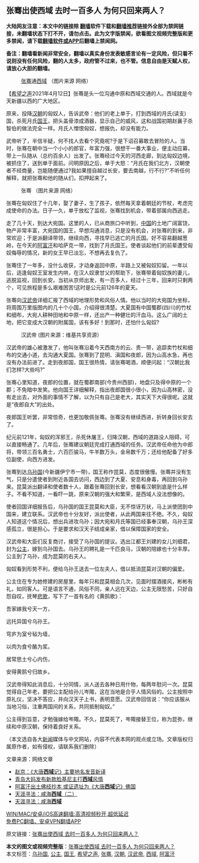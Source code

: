  <h2>张骞出使西域 去时一百多人 为何只回来两人？</h2> <p class="notice"><b>大陆网友注意：本文中的链接除 <a href="https://github.com/bannedbook/fanqiang" >翻墙</a>软件下载和<a href="https://github.com/killgcd/justmysocks/blob/master/README.md">翻墙推荐</a>链接外全部为禁网链接，未翻墙状态下打不开，请勿点击。此为文字版禁闻，欲看图文视频完整版和更多禁闻，请下载<a href="https://github.com/bannedbook/fanqiang">翻墙软件或APP</a>后翻墙上禁闻网。</p><p>备注：翻墙看新闻非常安全，翻墙以真实身份发表敏感言论有一定风险，但只看不说则没有任何风险，翻的人太多，政府管不过来，也不管。信息自由是天赋人权，请放心大胆的翻墙。</b></p>  <div class="entry"> <figure> <p><figcaption><a href="https://www.bannedbook.org/bnews/tag/%e5%bc%a0%e9%aa%9e/" class="st_tag internal_tag" rel="tag" title="标签 张骞 下的日志">张骞</a>通<a href="https://www.bannedbook.org/bnews/tag/%E8%A5%BF%E5%9F%9F/" class="st_tag internal_tag" rel="tag" title="标签 西域 下的日志">西域</a> （图片来源 网络）</figcaption></figure> <p>【<span class='wp_keywordlink_affiliate'><a href="https://www.soundofhope.org" title="希望之声" target="_blank">希望之声</a></span>2021年4月12日】张骞是头一位沟通中原和西域交通的人。西域就是今天新疆以西的广大地区。</p> <p>原来，投降<a href="https://www.bannedbook.org/bnews/tag/%e6%b1%89%e6%9c%9d/" class="st_tag internal_tag" rel="tag" title="标签 汉朝 下的日志">汉朝</a>的匈奴人，告诉武帝：他们的老上单于，打到西域的月氏(读支)国，杀死月氏<a href="https://www.bannedbook.org/bnews/tag/%e5%9b%bd%e7%8e%8b/" class="st_tag internal_tag" rel="tag" title="标签 国王 下的日志">国王</a>，把头盖骨漆成酒器，显示自己的威风，这和战国初期赵襄子杀智伯的做法完全一样。月氏人憎恨匈奴，想报仇，却没有能力。</p> <p>武帝听了，半信半疑，何不找人去看个究竟呢?于是下诏召募敢去冒险的人。当时，张骞在朝中当一个小小的郎官，年富力强，很想干一番大事业，便主动应募，带上一队随从（总约百余人）出发了。张骞经过今天的河西走廊，到达匈奴边境，被抓住了，送到单于面前。问明原因之后，单于大怒：“月氏在我们北方，汉朝使者不经商量，岂能随便通过?我如果擅自越过长安，要去南越，行不行?”不听任何解释，就把张骞和他的随从们，扣押起来了。</p> <figure><figcaption> 张骞 （图片来源 网络）</figcaption></figure> <p>张骞在匈奴住了十几年，娶了妻子，生了孩子，依然每天拿着朝廷的节杖，考虑完成使命的办法。日子一久，单于放松了监视，张骞找到机会，带着部属向西逃走。</p> <p>走了几十天，到达大宛国。这里的人，已从商旅口中听到，<span class='wp_keywordlink_affiliate'><a href="https://www.bannedbook.org/" title="中国" target="_blank">中国</a></span>的土地广阔富饶，物产非常丰富，大宛国的国王，早想沟通消息，只是没有机会，对张骞的到来，非常欢迎；于是派翻译带领，继续向西，寻找早已逃亡的月氏国。好不容易翻越葱岭，在今天的<a href="https://www.bannedbook.org/bnews/tag/%e9%98%bf%e5%af%8c%e6%b1%97/" class="st_tag internal_tag" rel="tag" title="标签 阿富汗 下的日志">阿富汗</a>和哈萨克一带，找到了月氏国王。使者谈起他们的前辈遭受匈奴侮辱的情况，新的女王早已淡忘，不想再去复仇了。</p> <p>张骞住了一年多，没什么收获，才动身返回中原，半路上又被匈奴扣留。一年以后，适逢匈奴王室发生内哄，在汉人奴隶甘父的帮助下，张骞带着匈奴族的妻儿，逃脱监视，回到长安。当初从京师出发，有一百多人，经过十三年，回来时只剩两个，可见旅程是多么艰难困苦!这时是公元前126年的夏天。</p> <p>张骞向<a href="https://www.bannedbook.org/bnews/tag/%e6%b1%89%e6%ad%a6%e5%b8%9d/" class="st_tag internal_tag" rel="tag" title="标签 汉武帝 下的日志">汉武帝</a>详细汇报了西域的地理形势和风俗人情。他以当时的大宛国为坐标，将周围万里版图内的几十个小国，介绍得很清楚。大夏国有中国蜀郡(四川)的竹杖和细布，大宛人耕种田地和中原一样，还出产一种健壮的汗血马。这么广阔的土地，把它变成大汉朝的附属国，该有多好！到那时，还怕什么匈奴?</p>  <figure><figcaption> 汉武帝 (图片来源：维基共享资源）</figcaption></figure> <p>汉武帝的雄心被激发了，他叫张骞沿着今天西南方的云、贵一带，追踪卖竹杖和细布的交通小道，去沟通大夏国。张骞到了昆明、滇国和夜郎，因为山高水急，再也没有办法前进了。走到夜郎国，国王很热情，请张骞喝酒，顺便问起：“汉朝比我们怎样?大些吗?”</p> <p>张骞心里知道，夜郎的位置，就在蜀郡南部(今贵州西部)，地盘只及得中原的一个郡；不免暗中发笑。他向国王详细解释，指出夜郎国很小很小，因为山高林密，没有走出去，对外面的事情不了解，以为只有自己是老大，其实天下大得很呢。这就是“夜郎自大”的出处。</p> <p>夜郎国王听罢，非常惊奇，也更加敬佩张骞。张骞没有继续西进，折转身回长安去了。</p> <p>纪元前121年，匈奴的浑邪王，杀死休屠王，归降汉朝，西域的道路没人阻碍，可以直接畅通了。几年后，张骞建议朝廷完成打通西域的任务。汉武帝任命他为中郎将，带领三百名勇士，六百匹骏马，牛羊数万头，金帛数千万；还给他配备了好多位副使，向西方进发。</p> <p>张骞到达<a href="https://www.bannedbook.org/bnews/tag/%E4%B9%8C%E5%AD%99%E5%9B%BD/" class="st_tag internal_tag" rel="tag" title="标签 乌孙国 下的日志">乌孙国</a>(今新疆伊宁市一带)，国王称作昆莫，态度很傲慢。张骞并没有生气，只是分遣使者到附近各国去访问，西边到了大夏、安息和身毒，再回到乌孙来。昆莫派出翻译和使者数十人，跟着张骞回到长安，想看看汉朝到底是什么样子。不看不知道，一看吓一跳，原来汉朝的强大和繁荣，是西域人没法想像的。</p> <p>使者回国详细报告后，乌孙国的国王昆莫和大臣，无不惊讶万状，马上派使团到中国来，建立联系。汉武帝也十分友好，派出使者，从此两国来往不绝。不久，匈奴人知道这个情况后，想出兵进攻乌孙；因大宛和月氏等国已经事奉汉朝，乌孙王深感孤立，很是担心。于是要求和汉天子结成亲家，借以保障国家的安全。</p> <p>汉武帝和大臣们反复商讨，接受了乌孙国的提议。选出江都王刘建的女儿刘细君，封为<a href="https://www.bannedbook.org/bnews/tag/%e5%85%ac%e4%b8%bb/" class="st_tag internal_tag" rel="tag" title="标签 公主 下的日志">公主</a>，嫁到乌孙国去。乌孙王的聘礼是一千匹良马，汉朝的陪嫁也十分丰厚。公主到了乌孙，成为昆莫的右夫人。</p>  <p>匈奴看到形势不利，便给乌孙王送去一位左夫人，借以抵消昆莫对汉朝的偏爱。</p> <p>公主住在专为她修建的房屋里，每年只和昆莫相会几次，见面时摆酒接风，彬彬有礼，如同客人。可是语言不通，风俗不同，亲人远在天边，公主无限愁苦，只好自怨自叹，抚琴<span class='wp_keywordlink'><a href="https://www.bannedbook.org/forum11/topic295.html" title="禁片：诗人的悲歌" target="_blank">悲歌</a></span>，写下了一首有名的《黄鹄歌》：</p> <p>吾家嫁我兮天一方，</p> <p>远托异国兮乌孙王。</p> <p>穹庐为室兮毡为墙，</p> <p>以肉为食兮酪为浆。</p> <p>居常思土兮心内伤，</p>  <p>安得黄鹄兮归故乡。</p> <p>汉武帝得知此消息后，十分同情，派人送去各种日用什物，每两年慰问一次。昆莫觉得自己年老，要把公主配给孙儿岑陬，这在当地是合乎人情风俗的。公主按照中原礼仪，坚决不答应，并向汉天子上书，表明意愿。汉武帝回信说：“你应该服从当地习俗，注重两国间的关系，共同抵制匈奴。”</p> <p>公主得到旨意，才勉强嫁给岑陬。不久，昆莫死了，岑陬接替王位，称为昆弥，继续和中原汉朝，保持着良好关系。</p> <p>（本文选自各大<span class='wp_keywordlink_affiliate'><a href="https://www.bannedbook.org/" title="新闻">新闻</a></span>媒体与中文网站，内容不代表本网的观点或立场。文章版权归属原作者，如有侵权，请联系我们删除）</p> <p>文章来源：网络文章</p> <ul class='op-related-articles' title='相关阅读'> <li><a href='https://www.bannedbook.org/bnews/baitai/20190809/1171885.html' target='_blank'>赵京：《大唐<b>西域</b>记》主要地名发音新译</a></li> <li><a href='https://www.bannedbook.org/bnews/baitai/20190805/1169892.html' target='_blank'>青岛大妈发布新款脸基尼主打<b>西域</b>风情</a></li> <li><a href='https://www.bannedbook.org/bnews/aomi/history/20190729/1165718.html' target='_blank'>阿富汗出土佛经抄本 或证遗址为《大唐<b>西域</b>记》佛国</a></li> <li><a href='https://www.bannedbook.org/bnews/tculture/20190410/1111460.html' target='_blank'>天涯寻法：咸海<b>西域</b>（二）</a></li> <li><a href='https://www.bannedbook.org/bnews/tculture/20190313/1096507.html' target='_blank'>天涯寻法：咸海<b>西域</b></a></li> </ul> <p class="texttj"> <a href="https://github.com/bannedbook/fanqiang/wiki/V2ray%E6%9C%BA%E5%9C%BA" target="_blank">WIN/MAC/安卓/iOS高速翻墙:高清视频秒开,超低延迟</a><br/> <a href="https://github.com/bannedbook/fanqiang/wiki/%E7%A6%81%E9%97%BB%E7%BD%91%E5%AE%89%E5%8D%93%E7%BF%BB%E5%A2%99%E6%96%B0%E9%97%BBAPP" target="_blank">免费PC翻墙、安卓VPN翻墙APP</a></p><p>原文链接：<a class="src_link"  href="https://www.soundofhope.org/post/244366" target="_blank">张骞出使西域 去时一百多人 为何只回来两人？</a></p> <a name='sharetosocial'></a>       <div><b>本文的图文或视频完整版</b>：<a href='https://www.bannedbook.org/bnews/comments/20210412/1524867.html'>张骞出使西域 去时一百多人 为何只回来两人？</a></div>  </div><!--END ENTRY--> <div class="postfooter"> <div>本文标签：<a href="https://www.bannedbook.org/bnews/tag/%E4%B9%8C%E5%AD%99%E5%9B%BD/" rel="tag">乌孙国</a>, <a href="https://www.bannedbook.org/bnews/tag/%e5%85%ac%e4%b8%bb/" rel="tag">公主</a>, <a href="https://www.bannedbook.org/bnews/tag/%e5%9b%bd%e7%8e%8b/" rel="tag">国王</a>, <a href="https://www.bannedbook.org/bnews/tag/%e5%b8%8c%e6%9c%9b%e4%b9%8b%e5%a3%b0/" rel="tag">希望之声</a>, <a href="https://www.bannedbook.org/bnews/tag/%e5%bc%a0%e9%aa%9e/" rel="tag">张骞</a>, <a href="https://www.bannedbook.org/bnews/tag/%e6%b1%89%e6%9c%9d/" rel="tag">汉朝</a>, <a href="https://www.bannedbook.org/bnews/tag/%e6%b1%89%e6%ad%a6%e5%b8%9d/" rel="tag">汉武帝</a>, <a href="https://www.bannedbook.org/bnews/tag/%E8%A5%BF%E5%9F%9F/" rel="tag">西域</a>, <a href="https://www.bannedbook.org/bnews/tag/%e9%98%bf%e5%af%8c%e6%b1%97/" rel="tag">阿富汗</a></div>  </div><!--END POSTFOOTER--> 